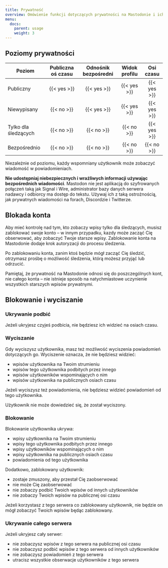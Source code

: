 ```yaml
---
title: Prywatność
overview: Omówienie funkcji dotyczących prywatności na Mastodonie i ich skutków
menu:
  docs:
    parent: usage
    weight: 3
---
```


## Poziomy prywatności

|Poziom|Publiczna oś czasu|Odnośnik bezpośredni|Widok profilu|Osi czasu|
|------|:----------------:|:------------------:|:-----------:|:-------:|
|Publiczny|{{< yes >}}|{{< yes >}}|{{< yes >}}|{{< yes >}}|
|Niewypisany|{{< no >}}|{{< yes >}}|{{< yes >}}|{{< yes >}}|
|Tylko dla śledzących|{{< no >}}|{{< no >}}|{{< no >}}|{{< yes >}}|
|Bezpośrednio|{{< no >}}|{{< no >}}|{{< no >}}|{{< no >}}|

Niezależnie od poziomu, każdy wspomniany użytkownik może zobaczyć wiadomość w powiadomieniach.

**Nie udostępniaj niebezpiecznych i wrażliwych informacji używając bezpośrednich wiadomości**. Mastodon nie jest aplikacją do szyfrowanych połączeń taką jak Signal i Wire, administrator bazy danych serwera nadawcy i odbiorcy ma dostęp do tekstu. Używaj ich z taką ostrożnością, jak prywatnych wiadomości na forach, Discordzie i Twitterze.

## Blokada konta

Aby mieć kontrolę nad tym, kto zobaczy wpisy tylko dla śledzących, musisz zablokować swoje konto – w innym przypadku, kazdy może zacząć Cię obserwować, aby zobaczyć Twoje starsze wpisy. Zablokowanie konta na Mastodonie dodaje krok autoryzacji do procesu śledzenia.

Po zablokowaniu konta, zanim ktoś będzie mógł zacząć Cię śledzić, otrzymasz prośbę o możliwość śledzenia, którą możesz przyjąć lub odrzucić.

Pamiętaj, że prywatność na Mastodonie odnosi się do poszczególnych kont, nie całego konta – nie istnieje sposób na natychmiastowe uczynienie wszystkich starszych wpisów prywatnymi.

## Blokowanie i wyciszanie
### Ukrywanie podbić

Jeżeli ukryjesz czyjeś podbicia, nie będziesz ich widzieć na osiach czasu.

### Wyciszanie

Gdy wyciszysz użytkownika, masz też możliwość wyciszenia powiadomień dotyczących go. Wyciszenie oznacza, że nie będziesz widzieć:

- wpisów użytkownika na Twoim strumieniu
- wpisów tego użytkownika podbitych przez innego
- wpisów użytkowników wspominających o nim
- wpisów użytkownika na publicznych osiach czasu

Jeżeli wyciszysz też powiadomienia, nie będziesz widzieć powiadomień od tego użytkownika.

Użytkownik nie może dowiedzieć się, że został wyciszony.

### Blokowanie

Blokowanie użytkownika ukrywa:

- wpisy użytkownika na Twoim strumieniu
- wpisy tego użytkownika podbitych przez innego
- wpisy użytkowników wspominających o nim
- wpisy użytkownika na publicznych osiach czasu
- powiadomienia od tego użytkownika

Dodatkowo, zablokowany użytkownik:

- zostaje zmuszony, aby przestał Cię zaobserwować
- nie może Cię zaobserwować
- nie zobaczy podbić Twoich wpisów od innych użytkowników
- nie zobaczy Twoich wpisów na publicznej osi czasu

Jeżeli korzystasz z tego serwera co zablokowany użytkownik, nie będzie on mógł zobaczyć Twoich wpisów będąc zablokowany.

### Ukrywanie całego serwera

Jeżeli ukryjesz cały serwer:

- nie zobaczysz wpisów z tego serwera na publicznej osi czasu
- nie zobaczysz podbić wpisów z tego serwera od innych użytkowników
- nie zobaczysz powiadomień z tego serwera
- utracisz wszystkie obserwacje użytkowników z tego serwera
